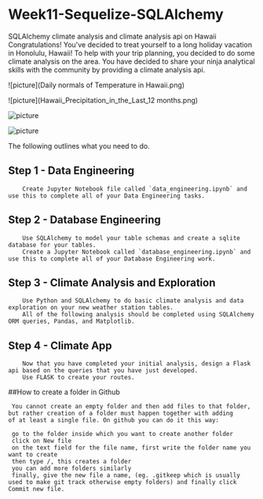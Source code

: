 # Week11-Sequelize-SQLAlchemy
SQLAlchemy climate analysis and climate analysis api on Hawaii
Congratulations! You've decided to treat yourself to a long holiday vacation in Honolulu, Hawaii! 
To help with your trip planning, you decided to do some climate analysis on the area. 
You have decided to share your ninja analytical skills with the community by providing a climate analysis api.


![picture](Daily normals of Temperature in Hawaii.png)

![picture](Hawaii_Precipitation_in_the_Last_12 months.png)

![picture](Histogram_of_Temperature.png)

![picture](Trip_Avg_Temp.png)


The following outlines what you need to do.

## Step 1 - Data Engineering
        Create Jupyter Notebook file called `data_engineering.ipynb` and use this to complete all of your Data Engineering tasks.
## Step 2 - Database Engineering
        Use SQLAlchemy to model your table schemas and create a sqlite database for your tables. 
        Create a Jupyter Notebook called `database_engineering.ipynb` and use this to complete all of your Database Engineering work.
## Step 3 - Climate Analysis and Exploration
        Use Python and SQLAlchemy to do basic climate analysis and data exploration on your new weather station tables. 
        All of the following analysis should be completed using SQLAlchemy ORM queries, Pandas, and Matplotlib.
## Step 4 - Climate App
        Now that you have completed your initial analysis, design a Flask api based on the queries that you have just developed.
        Use FLASK to create your routes.



##How to create a folder in Github

     You cannot create an empty folder and then add files to that folder, but rather creation of a folder must happen together with adding      of at least a single file. On github you can do it this way:

     go to the folder inside which you want to create another folder
     click on New file
     on the text field for the file name, first write the folder name you want to create
     then type /, this creates a folder
     you can add more folders similarly
     finally, give the new file a name, (eg. .gitkeep which is usually used to make git track otherwise empty folders) and finally click        Commit new file.
